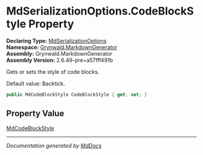 ﻿<!--  
  <auto-generated>   
    The contents of this file were generated by a tool.  
    Changes to this file may be list if the file is regenerated  
  </auto-generated>   
-->

# MdSerializationOptions.CodeBlockStyle Property

**Declaring Type:** [MdSerializationOptions](../index.md)  
**Namespace:** [Grynwald.MarkdownGenerator](../../index.md)  
**Assembly:** Grynwald.MarkdownGenerator  
**Assembly Version:** 2.6.49\-pre+a57fff491b

Gets or sets the style of code blocks.

Default value: Backtick.

```csharp
public MdCodeBlockStyle CodeBlockStyle { get; set; }
```

## Property Value

[MdCodeBlockStyle](../../MdCodeBlockStyle/index.md)

___

*Documentation generated by [MdDocs](https://github.com/ap0llo/mddocs)*
